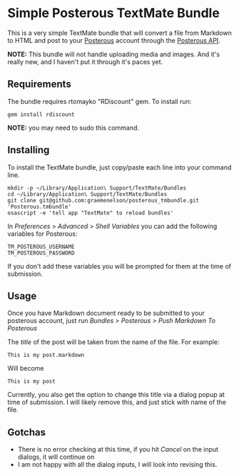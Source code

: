 # Simple Posterous TextMate Bundle

This is a very simple TextMate bundle that will convert a file from Markdown to HTML and post to your [Posterous](http://posterous.com) account through the [Posterous API](http://posterous.com/api).  
                                                                                 
**NOTE:** This bundle will not handle uploading media and images. And it's really new, and I haven't put it through it's paces yet.

## Requirements

The bundle requires rtomayko "RDiscount" gem.  To install run:

    gem install rdiscount
    
**NOTE:** you may need to sudo this command.

## Installing

To install the TextMate bundle, just copy/paste each line into your command line.

    mkdir -p ~/Library/Application\ Support/TextMate/Bundles
    cd ~/Library/Application\ Support/TextMate/Bundles
    git clone git@github.com:graemenelson/posterous_tmbundle.git 'Posterous.tmbundle'
    osascript -e 'tell app "TextMate" to reload bundles'      
    
In *Preferences > Advanced > Shell Variables* you can add the following variables for Posterous:

    TM_POSTEROUS_USERNAME
    TM_POSTEROUS_PASSWORD
    
If you don't add these variables you will be prompted for them at the time of submission.

## Usage

Once you have Markdown document ready to be submitted to your posterous account, just run *Bundles > Posterous > Push Markdown To Posterous*

The *title* of the post will be taken from the name of the file.  For example:

    This is my post.markdown
    
Will become

    This is my post
    
Currently, you also get the option to change this title via a dialog popup at time of submission.  I will likely remove this, and just stick with name of the file.

## Gotchas

* There is no error checking at this time, if you hit *Cancel* on the input dialogs, it will continue on
* I am not happy with all the dialog inputs, I will look into revising this.

